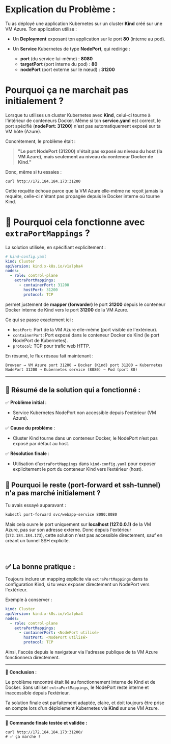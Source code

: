 # **Explication du Problème :**

Tu as déployé une application Kubernetes sur un cluster **Kind** créé sur une VM Azure. Ton application utilise :

* Un **Deployment** exposant ton application sur le port **80** (interne au pod).
* Un **Service** Kubernetes de type **NodePort**, qui redirige :

  * **port** (du service lui-même) : **8080**
  * **targetPort** (port interne du pod) : **80**
  * **nodePort** (port externe sur le nœud) : **31200**

# **Pourquoi ça ne marchait pas initialement ?**

Lorsque tu utilises un cluster Kubernetes avec **Kind**, celui-ci tourne à l'intérieur de conteneurs Docker.
Même si ton **service.yaml** est correct, le port spécifié (**nodePort: 31200**) n'est pas automatiquement exposé sur ta VM hôte (Azure).

Concrètement, le problème était :

> **"Le port NodePort (31200) n'était pas exposé au niveau du host (la VM Azure), mais seulement au niveau du conteneur Docker de Kind."**

Donc, même si tu essaies :

```shell
curl http://172.184.184.173:31200
```

Cette requête échoue parce que la VM Azure elle-même ne reçoit jamais la requête, celle-ci n'étant pas propagée depuis le Docker interne où tourne Kind.



# 🚩 **Pourquoi cela fonctionne avec `extraPortMappings` ?**

La solution utilisée, en spécifiant explicitement :

```yaml
# kind-config.yaml
kind: Cluster
apiVersion: kind.x-k8s.io/v1alpha4
nodes:
  - role: control-plane
    extraPortMappings:
      - containerPort: 31200
        hostPort: 31200
        protocol: TCP
```

permet justement de **mapper (forwarder)** le port **31200** depuis le conteneur Docker interne de Kind vers le port **31200** de la VM Azure.

Ce qui se passe exactement ici :

* `hostPort`: Port de la VM Azure elle-même (port visible de l'extérieur).
* `containerPort`: Port exposé dans le conteneur Docker de Kind (le port NodePort de Kubernetes).
* `protocol`: TCP pour trafic web HTTP.

En résumé, le flux réseau fait maintenant :

```
Browser → VM Azure port 31200 → Docker (Kind) port 31200 → Kubernetes NodePort 31200 → Kubernetes service (8080) → Pod (port 80)
```

---

## 🔖 **Résumé de la solution qui a fonctionné :**

✅ **Problème initial** :

* Service Kubernetes NodePort non accessible depuis l'extérieur (VM Azure).

✅ **Cause du problème** :

* Cluster Kind tourne dans un conteneur Docker, le NodePort n’est pas exposé par défaut au host.

✅ **Résolution finale** :

* Utilisation d’`extraPortMappings` dans `kind-config.yaml` pour exposer explicitement le port du conteneur Kind vers l’extérieur (host).



## 📌 **Pourquoi le reste (port-forward et ssh-tunnel) n'a pas marché initialement ?**

Tu avais essayé auparavant :

```bash
kubectl port-forward svc/webapp-service 8080:8080
```

Mais cela ouvre le port uniquement sur **localhost (127.0.0.1)** de la VM Azure, pas sur son adresse externe. Donc depuis l'extérieur (`172.184.184.173`), cette solution n'est pas accessible directement, sauf en créant un tunnel SSH explicite.

<br/>

## ✅ **La bonne pratique :**

Toujours inclure un mapping explicite via `extraPortMappings` dans ta configuration Kind, si tu veux exposer directement un NodePort vers l'extérieur.

Exemple à conserver :

```yaml
kind: Cluster
apiVersion: kind.x-k8s.io/v1alpha4
nodes:
  - role: control-plane
    extraPortMappings:
      - containerPort: <NodePort utilisé>
        hostPort: <NodePort utilisé>
        protocol: TCP
```

Ainsi, l'accès depuis le navigateur via l'adresse publique de ta VM Azure fonctionnera directement.

---

🚀 **Conclusion :**

Le problème rencontré était lié au fonctionnement interne de Kind et de Docker. Sans utiliser `extraPortMappings`, le NodePort reste interne et inaccessible depuis l’extérieur.

Ta solution finale est parfaitement adaptée, claire, et doit toujours être prise en compte lors d'un déploiement Kubernetes via **Kind** sur une VM Azure.

---

📝 **Commande finale testée et validée :**

```shell
curl http://172.184.184.173:31200/
# ✅ ça marche !
```

